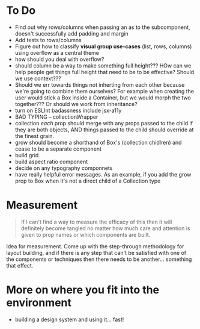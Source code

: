 # To Do

- Find out why rows/columns when passing an as to the subcomponent, doesn't successfully add padding and margin
- Add tests to rows/columns
- Figure out how to classify **visual group use-cases** (list, rows, columns) using overflow as a central theme
- how should you deal with overflow?
- should column be a way to make something full height??? HOw can we help people get things full height that need to be to be effective? Should we use context???
- Should we err towards things not inherting from each other because we're going to combine them ourselves? For example when creating the user would stick a Box inside a Container, but we would morph the two together??? Or should we work from inheritance?
- turn on ESLInt badassness include jsx-a11y
- BAD TYPING – collectionWrapper
- collection _each_ prop should merge with any props passed to the child if they are both objects, AND things passed to the child should override at the finest grain.
- grow should become a shorthand of Box's (collection chidlren) and cease to be a separate component
- build grid
- build aspect ratio component
- decide on any typography componnets
- have really helpful error messages. As an example, if you add the grow prop to Box when it's not a direct child of a Collection type

# Measurement

> If I can't find a way to measure the efficacy of this then it will definitely become tangled no matter how much care and attention is given to prop names or which components are built.

Idea for measurement. Come up with the step-through methodology for layout building, and if there is any step that can't be satisfied with one of the components or techniques then there needs to be another... something that effect.

# More on where you fit into the environment

- building a design system and using it... fast!
